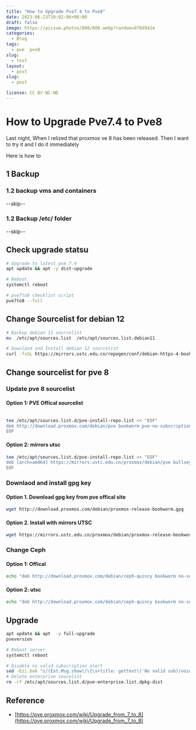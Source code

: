 ```yaml
---
title: "How to Upgrade Pve7.4 to Pve8"
date: 2023-06-23T10:02:06+08:00
draft: false
image: https://picsum.photos/800/600.webp?random=078d942e
categories:
  - Blog
tags:
  - pve  pve8
slug:
  - test
layout: 
  - post
slug: 
  - post

license: CC BY-NC-ND
---
```


# How to Upgrade Pve7.4 to Pve8

Last night, When I relized that proxmox ve 8 has been released. Then I want to try it and I do it immediately

Here is how to 

##  1 Backup 
### 1.2 backup vms and containers
--skip--
### 1.2 Backup /etc/ folder
--skip--

## Check upgrade statsu
```bash
# Upgrade to latest pve 7.4
apt update && apt -y dist-upgrade

# Reboot
systemctl reboot

# pve7to8 checklist script
pve7to8 --full
```

## Change Sourcelist for debian 12
```bash
# Backup debian 11 sourcelist
mv  /etc/apt/sources.list  /etc/apt/sources.list.debian11

# Downlaod and Install debian 12 sourcelist
curl -fsSL https://mirrors.ustc.edu.cn/repogen/conf/debian-https-4-bookworm -o  /etc/apt/sources.list
```



## Change sourcelist for pve 8

### Update pve 8 sourcelist

#### Option 1: PVE Offical sourcelist
```bash

tee /etc/apt/sources.list.d/pve-install-repo.list << "EOF"
deb http://download.proxmox.com/debian/pve bookworm pve-no-subscription
EOF
```

#### Option 2: mirrors utsc

```bash
tee /etc/apt/sources.list.d/pve-install-repo.list << "EOF"
deb [arch=amd64] https://mirrors.ustc.edu.cn/proxmox/debian/pve bullseye pve-no-subscription
EOF
```

### Downlaod and install  gpg key
#### Option 1. Download gpg key from pve offical site

```bash
wget http://download.proxmox.com/debian/proxmox-release-bookworm.gpg  -O /etc/apt/trusted.gpg.d/proxmox-release-bookworm.gpg
```
#### Option 2. Install with mirrors UTSC

```bash
wget https://mirrors.ustc.edu.cn/proxmox/debian/proxmox-release-bookworm.gpg -O /etc/apt/trusted.gpg.d/proxmox-release-bookworm.gpg
```

### Change Ceph 

#### Option 1: Offical 
```bash
echo "deb http://download.proxmox.com/debian/ceph-quincy bookworm no-subscription" > /etc/apt/sources.list.d/ceph.list
```
#### Option 2: utsc

```bash
echo "deb http://download.proxmox.com/debian/ceph-quincy bookworm no-subscription" > /etc/apt/sources.list.d/ceph.list
```


## Upgrade

```bash
apt update && apt  -y full-upgrade
pveversion

# Reboot server
systemctl reboot
```


```bash
# Disable no valid subscription alert
sed -Ezi.bak "s/(Ext.Msg.show\(\{\s+title: gettext\('No valid sub)/void\(\{ \/\/\1/g" /usr/share/javascript/proxmox-widget-toolkit/proxmoxlib.js && systemctl restart pveproxy.service
# Delete enterprise soucelist
rm -rf /etc/apt/sources.list.d/pve-enterprise.list.dpkg-dist
```

## Reference

  - [https://pve.proxmox.com/wiki/Upgrade_from_7_to_8](https://pve.proxmox.com/wiki/Upgrade_from_7_to_8)